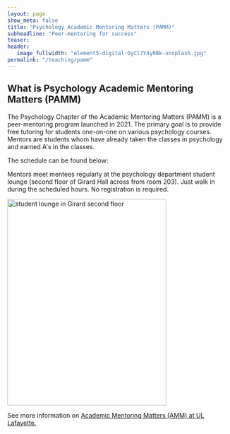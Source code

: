 ```yaml
---
layout: page
show_meta: false
title: "Psychology Academic Mentoring Matters (PAMM)"
subheadline: "Peer-mentoring for success"
teaser: 
header:
   image_fullwidth: "element5-digital-OyCl7Y4y0Bk-unsplash.jpg"
permalink: "/teaching/pamm"
---
```



## What is Psychology Academic Mentoring Matters (PAMM)

The Psychology Chapter of the Academic Mentoring Matters (PAMM) is a peer-mentoring program launched in 2021. The primary goal is to provide free tutoring for students one-on-one on various psychology courses. Mentors are students whom have already taken the classes in psychology and earned A's in the classes. 

The schedule can be found below: 


Mentors meet mentees regularly at the psychology department student lounge (second floor of Girard Hall across from room 203). Just walk in during the scheduled hours. No registration is required. 


<img src="https://github.com/manyu26/daisolab/blob/master/images/PXL_20221103_164246477.jpg?raw=true" alt="student lounge in Girard second floor" itemprop="image" width="360" height="467">


See more information on <a href="https://advance.louisiana.edu/node/120" target="_blank">Academic Mentoring Matters (AMM) at UL Lafayette.</a> 
